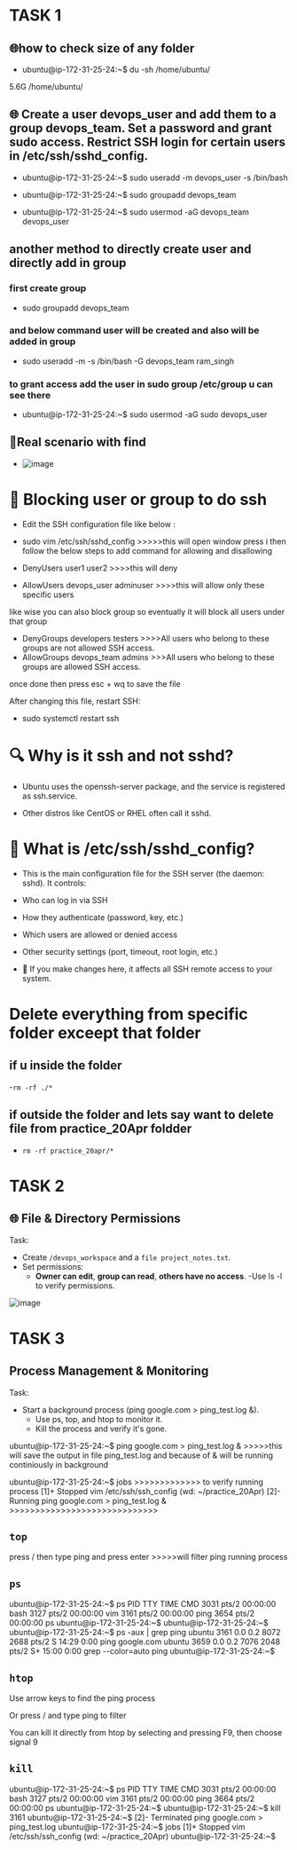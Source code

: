 # TASK 1

## 🌐how to check size of any folder 

- ubuntu@ip-172-31-25-24:~$ du -sh /home/ubuntu/

5.6G    /home/ubuntu/



## 🌐 Create a user devops_user and add them to a group devops_team. Set a password and grant sudo access. Restrict SSH login for certain users in /etc/ssh/sshd_config.


- ubuntu@ip-172-31-25-24:~$ sudo useradd -m devops_user -s /bin/bash

- ubuntu@ip-172-31-25-24:~$ sudo groupadd devops_team

- ubuntu@ip-172-31-25-24:~$ sudo usermod -aG devops_team devops_user


## another method to directly create user and directly add in group


### first create group 

- sudo groupadd devops_team

### and below command user will be created and also will be added in group 

- sudo useradd -m -s /bin/bash -G devops_team ram_singh

### to grant access add the user in sudo group /etc/group u can see there 

- ubuntu@ip-172-31-25-24:~$ sudo usermod -aG sudo devops_user




## 🚀Real scenario with find 
- ![image](https://github.com/user-attachments/assets/222f9028-907a-4f67-98a8-ef917f4d617b)



# 🚀 Blocking user or group to do ssh

- Edit the SSH configuration file like below :

- sudo vim /etc/ssh/sshd_config >>>>>this will open window press i then follow the below steps to add command for allowing and disallowing

- DenyUsers user1 user2   >>>>this will deny 

- AllowUsers devops_user adminuser  >>>>this will allow only these specific users

like wise you can also block group so eventually it will block all users under that group

- DenyGroups developers testers >>>>All users who belong to these groups are not allowed SSH access.
- AllowGroups devops_team admins >>>All users who belong to these groups are allowed SSH access.

once done then press esc + wq to save the file 
  
After changing this file, restart SSH:

- sudo systemctl restart ssh

# 🔍 Why is it ssh and not sshd?

- Ubuntu uses the openssh-server package, and the service is registered as ssh.service.

- Other distros like CentOS or RHEL often call it sshd.

# 🔐 What is /etc/ssh/sshd_config?

- This is the main configuration file for the SSH server (the daemon: sshd). It controls:

- Who can log in via SSH

- How they authenticate (password, key, etc.)

- Which users are allowed or denied access

- Other security settings (port, timeout, root login, etc.)

- 📌 If you make changes here, it affects all SSH remote access to your system.



# Delete everything from specific folder exceept that folder 

## if u inside the folder 

-`rm -rf ./*`

## if outside the folder and lets say want to delete file from practice_20Apr foldder

- `rm -rf practice_20apr/*`




# TASK 2

## 🌐 File & Directory Permissions

Task:
- Create `/devops_workspace` and a `file project_notes.txt`.
- Set permissions:
  - **Owner can edit**, **group can read**, **others have no access**.
-Use ls -l to verify permissions.

![image](https://github.com/user-attachments/assets/9a466954-551d-4962-81ef-8adaf7ac9b8a)



# TASK 3

## Process Management & Monitoring
Task:
- Start a background process (ping google.com > ping_test.log &).
  - Use ps, top, and htop to monitor it.
  - Kill the process and verify it's gone.
 
ubuntu@ip-172-31-25-24:~$ ping google.com > ping_test.log & >>>>>this will save the output in file ping_test.log and because of & will be running continiously in background


ubuntu@ip-172-31-25-24:~$ jobs >>>>>>>>>>>>> to verify running process
[1]+  Stopped                 vim /etc/ssh/ssh_config  (wd: ~/practice_20Apr)
[2]-  Running                 ping google.com > ping_test.log & >>>>>>>>>>>>>>>>>>>>>>>>>>>>>

## `top`

press / then type ping and press enter     >>>>>will filter ping running process

## `ps`

ubuntu@ip-172-31-25-24:~$ ps
    PID TTY          TIME CMD
   3031 pts/2    00:00:00 bash
   3127 pts/2    00:00:00 vim
   3161 pts/2    00:00:00 ping
   3654 pts/2    00:00:00 ps
ubuntu@ip-172-31-25-24:~$
ubuntu@ip-172-31-25-24:~$
ubuntu@ip-172-31-25-24:~$ ps -aux | grep ping
ubuntu      3161  0.0  0.2   8072  2688 pts/2    S    14:29   0:00 ping google.com
ubuntu      3659  0.0  0.2   7076  2048 pts/2    S+   15:00   0:00 grep --color=auto ping
ubuntu@ip-172-31-25-24:~$

## `htop`

Use arrow keys to find the ping process

Or press / and type ping to filter

You can kill it directly from htop by selecting and pressing F9, then choose signal 9


## `kill`


ubuntu@ip-172-31-25-24:~$ ps
    PID TTY          TIME CMD
   3031 pts/2    00:00:00 bash
   3127 pts/2    00:00:00 vim
   3161 pts/2    00:00:00 ping
   3664 pts/2    00:00:00 ps
ubuntu@ip-172-31-25-24:~$
ubuntu@ip-172-31-25-24:~$ kill 3161
ubuntu@ip-172-31-25-24:~$
[2]-  Terminated              ping google.com > ping_test.log
ubuntu@ip-172-31-25-24:~$ jobs
[1]+  Stopped                 vim /etc/ssh/ssh_config  (wd: ~/practice_20Apr)
ubuntu@ip-172-31-25-24:~$








